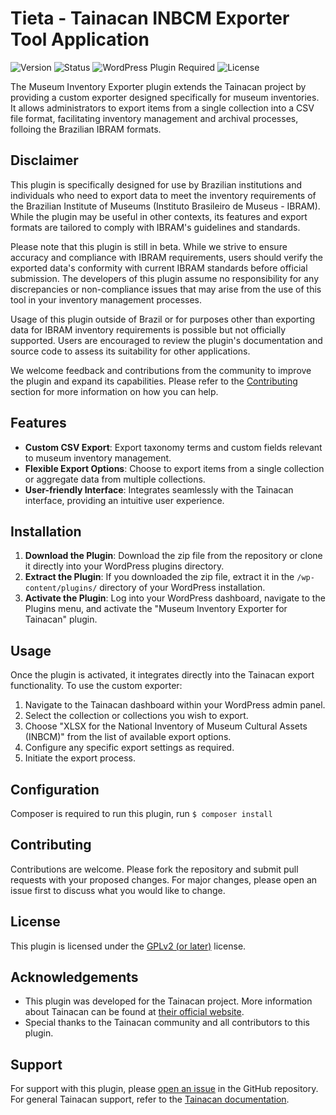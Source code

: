 # Tieta - Tainacan INBCM Exporter Tool Application
![Version](https://img.shields.io/badge/version-beta%200.1-blue.svg)
![Status](https://img.shields.io/badge/status-beta-yellow.svg)
![WordPress Plugin Required](https://img.shields.io/badge/WordPress%20Plugin-Tainacan%20Required-red.svg)
![License](https://img.shields.io/badge/license-GPLv2%20or%20later-blue.svg)

The Museum Inventory Exporter plugin extends the Tainacan project by providing a custom exporter designed specifically for museum inventories. It allows administrators to export items from a single collection into a CSV file format, facilitating inventory management and archival processes, folloing the Brazilian IBRAM formats.

## Disclaimer

This plugin is specifically designed for use by Brazilian institutions and individuals who need to export data to meet the inventory requirements of the Brazilian Institute of Museums (Instituto Brasileiro de Museus - IBRAM). While the plugin may be useful in other contexts, its features and export formats are tailored to comply with IBRAM's guidelines and standards.

Please note that this plugin is still in beta. While we strive to ensure accuracy and compliance with IBRAM requirements, users should verify the exported data's conformity with current IBRAM standards before official submission. The developers of this plugin assume no responsibility for any discrepancies or non-compliance issues that may arise from the use of this tool in your inventory management processes.

Usage of this plugin outside of Brazil or for purposes other than exporting data for IBRAM inventory requirements is possible but not officially supported. Users are encouraged to review the plugin's documentation and source code to assess its suitability for other applications.

We welcome feedback and contributions from the community to improve the plugin and expand its capabilities. Please refer to the [Contributing](#contributing) section for more information on how you can help.


## Features

- **Custom CSV Export**: Export taxonomy terms and custom fields relevant to museum inventory management.
- **Flexible Export Options**: Choose to export items from a single collection or aggregate data from multiple collections.
- **User-friendly Interface**: Integrates seamlessly with the Tainacan interface, providing an intuitive user experience.

## Installation

1. **Download the Plugin**: Download the zip file from the repository or clone it directly into your WordPress plugins directory.
2. **Extract the Plugin**: If you downloaded the zip file, extract it in the `/wp-content/plugins/` directory of your WordPress installation.
3. **Activate the Plugin**: Log into your WordPress dashboard, navigate to the Plugins menu, and activate the "Museum Inventory Exporter for Tainacan" plugin.

## Usage

Once the plugin is activated, it integrates directly into the Tainacan export functionality. To use the custom exporter:

1. Navigate to the Tainacan dashboard within your WordPress admin panel.
2. Select the collection or collections you wish to export.
3. Choose "XLSX for the National Inventory of Museum Cultural Assets (INBCM)" from the list of available export options.
4. Configure any specific export settings as required.
5. Initiate the export process.

## Configuration

Composer is required to run this plugin, run  ```$ composer install```

## Contributing

Contributions are welcome. Please fork the repository and submit pull requests with your proposed changes. For major changes, please open an issue first to discuss what you would like to change.

## License

This plugin is licensed under the [GPLv2 (or later)](https://www.gnu.org/licenses/old-licenses/gpl-2.0.html) license.

## Acknowledgements

- This plugin was developed for the Tainacan project. More information about Tainacan can be found at [their official website](https://tainacan.org/).
- Special thanks to the Tainacan community and all contributors to this plugin.

## Support

For support with this plugin, please [open an issue](link-to-your-repo/issues) in the GitHub repository. For general Tainacan support, refer to the [Tainacan documentation](https://tainacan.org/documentacao/).


